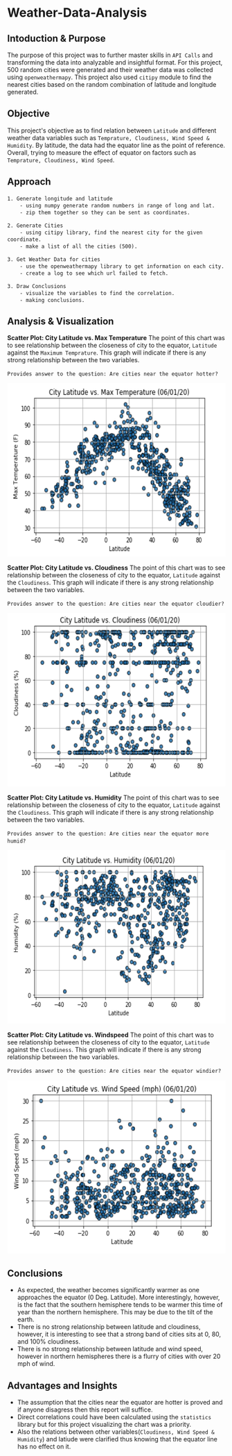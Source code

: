# Weather-Data-Analysis

## Intoduction & Purpose
The purpose of this project was to further master skills in `API Calls` and transforming the data into analyzable and insightful format. For this project, 500 random cities were generated and their weather data was collected using `openweathermapy`. This project also used `citipy` module to find the nearest cities based on the random combination of latitude and longitude generated.

## Objective
This project's objective as to find relation between `Latitude` and different weather data variables such as `Temprature, Cloudiness, Wind Speed & Humidity`. By latitude, the data had the equator line as the point of reference. Overall, trying to measure the effect of equator on factors such as `Temprature, Cloudiness, Wind Speed`.

## Approach
```
1. Generate longitude and latitude
    - using numpy generate random numbers in range of long and lat. 
    - zip them together so they can be sent as coordinates.
```

```
2. Generate Cities 
    - using citipy library, find the nearest city for the given coordinate.
    - make a list of all the cities (500).
```

```
3. Get Weather Data for cities 
    - use the openweathermapy library to get information on each city.
    - create a log to see which url failed to fetch.  
```

```
3. Draw Conclusions 
    - visualize the variables to find the correlation.
    - making conclusions.
```

## Analysis & Visualization 
**Scatter Plot: City Latitude vs. Max Temperature** The point of this chart was to see relationship between the closeness of city to the equator, `Latitude` against the `Maximum Temprature`. This graph will indicate if there is any strong relationship between the two variables. 

`Provides answer to the question: Are cities near the equator hotter?`

<img src="Images/2.png" width="600" height="400" />

**Scatter Plot: City Latitude vs. Cloudiness** The point of this chart was to see relationship between the closeness of city to the equator, `Latitude` against the `Cloudiness`. This graph will indicate if there is any strong relationship between the two variables. 

`Provides answer to the question: Are cities near the equator cloudier?`

<img src="Images/3.png" width="600" height="400" />

**Scatter Plot: City Latitude vs. Humidity** The point of this chart was to see relationship between the closeness of city to the equator, `Latitude` against the `Cloudiness`. This graph will indicate if there is any strong relationship between the two variables. 

`Provides answer to the question: Are cities near the equator more humid?`

<img src="Images/4.png" width="600" height="400" />

**Scatter Plot: City Latitude vs. Windspeed** The point of this chart was to see relationship between the closeness of city to the equator, `Latitude` against the `Cloudiness`. This graph will indicate if there is any strong relationship between the two variables. 

`Provides answer to the question: Are cities near the equator windier?`

<img src="Images/5.png" width="600" height="400" />

## Conclusions
* As expected, the weather becomes significantly warmer as one approaches the equator (0 Deg. Latitude). More interestingly, however, is the fact that the southern hemisphere tends to be warmer this time of year than the northern hemisphere. This may be due to the tilt of the earth.
* There is no strong relationship between latitude and cloudiness, however, it is interesting to see that a strong band of cities sits at 0, 80, and 100% cloudiness.
* There is no strong relationship between latitude and wind speed, however in northern hemispheres there is a flurry of cities with over 20 mph of wind.

## Advantages and Insights
* The assumption that the cities near the equator are hotter is proved and if anyone disagress then this report will suffice. 
* Direct correlations could have been calculated using the `statistics` library but for this project visualizing the chart was a priority. 
* Also the relations between other variables(`Cloudiness, Wind Speed & Humidity`) and latiude were clarified thus knowing that the equator line has no effect on it. 